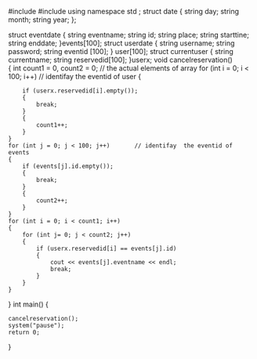 
#include <iostream>
#include <string>
using namespace std ; 
struct date
{
	string day; 
	string month;
	string  year;
};

struct eventdate
{
	string eventname;
	string id; 
	string place; 
	string starttine; 
	string enddate;
}events[100];
 struct userdate
{
	string username; 
	string password; 
	string eventid [100];
} user[100];
 struct currentuser {
	 string currentname;
	 string reservedid[100];
 }userx;
void cancelreservation()           
{ 
	int count1 = 0, count2 = 0;               // the actual elements of array
	for (int i = 0; i < 100; i++)     // identifay the eventid  of user
	{
		
		if (userx.reservedid[i].empty());
		{
			break;
		}
		{
			count1++; 
		}
	}
	for (int j = 0; j < 100; j++)       // identifay  the eventid of events 
	{
		if (events[j].id.empty());
		{
			break;
		}
		{
			count2++;
		}
	}
	for (int i = 0; i < count1; i++)
	{
		for (int j= 0; j < count2; j++)
		{
			if (userx.reservedid[i] == events[j].id)
			{
				cout << events[j].eventname << endl;
				break;
			}
		}
	}
}
int main()
{
	
	cancelreservation();
	system("pause");
	return 0;
}
